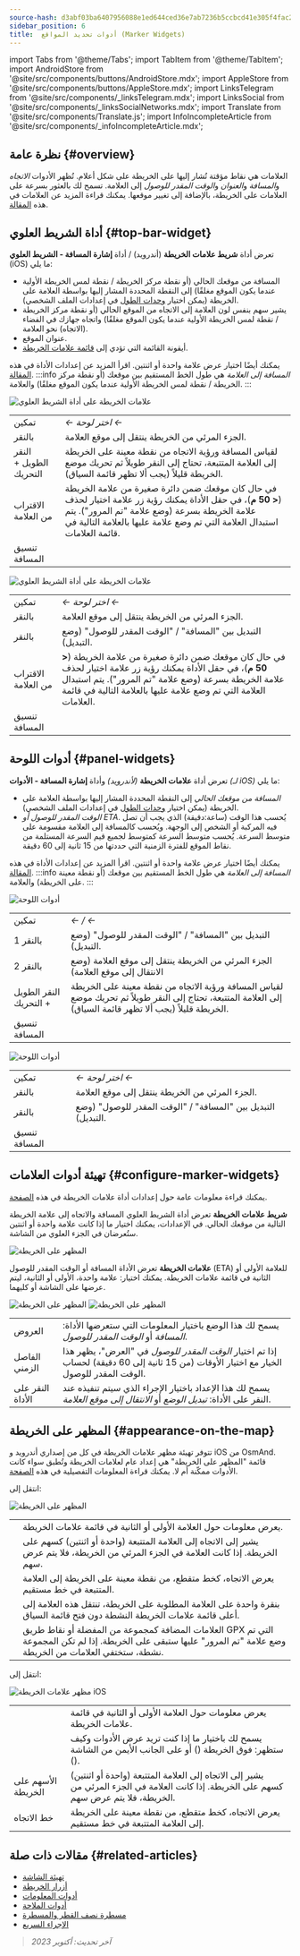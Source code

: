 ```yaml
---
source-hash: d3abf03ba6407956088e1ed644ced36e7ab7236b5ccbcd41e305f4fac26a3b36
sidebar_position: 6
title:  أدوات تحديد المواقع (Marker Widgets)
---
```

import Tabs from '@theme/Tabs';
import TabItem from '@theme/TabItem';
import AndroidStore from '@site/src/components/buttons/AndroidStore.mdx';
import AppleStore from '@site/src/components/buttons/AppleStore.mdx';
import LinksTelegram from '@site/src/components/_linksTelegram.mdx';
import LinksSocial from '@site/src/components/_linksSocialNetworks.mdx';
import Translate from '@site/src/components/Translate.js';
import InfoIncompleteArticle from '@site/src/components/_infoIncompleteArticle.mdx';


## نظرة عامة {#overview}

العلامات هي نقاط مؤقتة تُشار إليها على الخريطة على شكل أعلام. تُظهر الأدوات *الاتجاه* و*المسافة* و*العنوان* و*الوقت المقدر للوصول* إلى العلامة. تسمح لك بالعثور بسرعة على العلامات على الخريطة، بالإضافة إلى تغيير موقعها. يمكنك قراءة المزيد عن العلامات في هذه [المقالة](../personal/markers).


## أداة الشريط العلوي {#top-bar-widget}

تعرض أداة **شريط علامات الخريطة** (أندرويد) / أداة **إشارة المسافة - الشريط العلوي** (iOS) ما يلي:

- المسافة من موقعك الحالي (أو نقطة مركز الخريطة / نقطة لمس الخريطة الأولية عندما يكون الموقع مغلقًا) إلى النقطة المحددة المشار إليها بواسطة العلامة على الخريطة (يمكن اختيار [وحدات الطول](../personal/profiles/#general-settings) في إعدادات الملف الشخصي).
- يشير سهم بنفس لون العلامة إلى الاتجاه من الموقع الحالي (أو نقطة مركز الخريطة / نقطة لمس الخريطة الأولية عندما يكون الموقع مغلقًا) واتجاه جهازك في الفضاء (الاتجاه) نحو العلامة.
- عنوان الموقع.
- أيقونة القائمة التي تؤدي إلى [قائمة علامات الخريطة](../personal/markers/#map-markers-menu).

يمكنك أيضًا اختيار عرض علامة واحدة أو اثنتين. اقرأ المزيد عن إعدادات الأداة في هذه [المقالة](https://osmand.net/docs/user/personal/markers#map-markers-widgets).
:::info
*المسافة إلى العلامة* هي طول الخط المستقيم بين موقعك (أو نقطة مركز الخريطة / نقطة لمس الخريطة الأولية عندما يكون الموقع مغلقًا) والعلامة.
:::

<Tabs groupId="operating-systems" queryString="operating-systems">

<TabItem value="android" label="أندرويد">

![علامات الخريطة على أداة الشريط العلوي](@site/static/img/widgets/map_markers_top-bar-widget-andr.png)


| | |
|------------|------------|
| تمكين | *<Translate android="true" ids="shared_string_menu,map_widget_config,shared_string_widgets"/> ← اختر لوحة ← <Translate android="true" ids="map_markers_bar"/>* |
| بالنقر | الجزء المرئي من الخريطة ينتقل إلى موقع العلامة. |
| النقر الطويل + التحريك | لقياس المسافة ورؤية الاتجاه من نقطة معينة على الخريطة إلى العلامة المتتبعة، تحتاج إلى النقر طويلاً ثم تحريك موضع الخريطة قليلاً (يجب ألا تظهر قائمة السياق). |
| الاقتراب من العلامة | في حال كان موقعك ضمن دائرة صغيرة من علامة الخريطة (**< 50 م**)، في حقل الأداة يمكنك رؤية زر علامة اختيار لحذف علامة الخريطة بسرعة (وضع علامة "تم المرور"). يتم استبدال العلامة التي تم وضع علامة عليها بالعلامة التالية في قائمة العلامات. |
| تنسيق المسافة | *<Translate android="true" ids="shared_string_menu,configure_profile,general_settings_2,units_and_formats,unit_of_length"/>* |


</TabItem>

<TabItem value="ios" label="iOS">

![علامات الخريطة على أداة الشريط العلوي](@site/static/img/widgets/map_markers_top-bar-widget-ios.png)

| | |
|------------|------------|
| تمكين | *<Translate ios="true" ids="shared_string_menu,layer_map_appearance,shared_string_widgets"/> ← اختر لوحة ← <Translate android="true" ids="map_markers_bar"/>*|
| بالنقر | الجزء المرئي من الخريطة ينتقل إلى موقع العلامة. |
| بالنقر | التبديل بين "المسافة" / "الوقت المقدر للوصول" (وضع التبديل). |
| الاقتراب من العلامة | في حال كان موقعك ضمن دائرة صغيرة من علامة الخريطة (**< 50 م**)، في حقل الأداة يمكنك رؤية زر علامة اختيار لحذف علامة الخريطة بسرعة (وضع علامة "تم المرور"). يتم استبدال العلامة التي تم وضع علامة عليها بالعلامة التالية في قائمة العلامات. |
| تنسيق المسافة | *<Translate ios="true" ids="shared_string_menu,shared_string_settings,application_profiles,general_settings_2,units_and_formats,unit_of_length"/>* |

</TabItem>

</Tabs>


## أدوات اللوحة {#panel-widgets}

تعرض أداة **علامات الخريطة** *(لأندرويد)* وأداة **إشارة المسافة - الأدوات** *(لـ iOS)* ما يلي:

- *المسافة من موقعك الحالي* إلى النقطة المحددة المشار إليها بواسطة العلامة على الخريطة (يمكن اختيار [وحدات الطول](../personal/profiles/#general-settings) في إعدادات الملف الشخصي).
- *الوقت المقدر للوصول أو ETA*.
يُحسب هذا الوقت (ساعة:دقيقة) الذي يجب أن تصل فيه المركبة أو الشخص إلى الوجهة. ويُحسب كالمسافة إلى العلامة مقسومة على متوسط السرعة.
يُحسب متوسط السرعة كمتوسط لجميع قيم السرعة المستلمة من نقاط الموقع للفترة الزمنية التي حددتها من 15 ثانية إلى 60 دقيقة.

يمكنك أيضًا اختيار عرض علامة واحدة أو اثنتين. اقرأ المزيد عن إعدادات الأداة في هذه [المقالة](https://osmand.net/docs/user/personal/markers#map-markers-widgets).
:::info
*المسافة إلى العلامة* هي طول الخط المستقيم بين موقعك (أو نقطة معينة على الخريطة) والعلامة.
:::


<Tabs groupId="operating-systems" queryString="operating-systems">

<TabItem value="android" label="أندرويد">

![أدوات اللوحة](@site/static/img/widgets/map_markers_widget-02.png)

| | |
|------------|------------|
| تمكين | *<Translate android="true" ids="shared_string_menu,map_widget_config,shared_string_widgets"/> ← <Translate android="true" ids="map_widget_left"/>/<Translate android="true" ids="map_widget_right"/> ← <Translate android="true" ids="map_markers_item"/>* |
| بالنقر 1 | التبديل بين "المسافة" / "الوقت المقدر للوصول" (وضع التبديل). |
| بالنقر 2 | الجزء المرئي من الخريطة ينتقل إلى موقع العلامة (وضع الانتقال إلى موقع العلامة) |
| النقر الطويل + التحريك | لقياس المسافة ورؤية الاتجاه من نقطة معينة على الخريطة إلى العلامة المتتبعة، تحتاج إلى النقر طويلاً ثم تحريك موضع الخريطة قليلاً (يجب ألا تظهر قائمة السياق). |
| تنسيق المسافة | *<Translate android="true" ids="shared_string_menu,configure_profile,general_settings_2,units_and_formats,unit_of_length"/>* |


</TabItem>

<TabItem value="ios" label="iOS">

![أدوات اللوحة](@site/static/img/widgets/map_markers_widget_ios-02.png)

| | |
|------------|------------|
| تمكين | *<Translate ios="true" ids="shared_string_menu,layer_map_appearance,shared_string_widgets"/> ← اختر لوحة ← <Translate android="true" ids="map_markers_bar"/>* |
| بالنقر | الجزء المرئي من الخريطة ينتقل إلى موقع العلامة. |
| بالنقر | التبديل بين "المسافة" / "الوقت المقدر للوصول" (وضع التبديل). |
| تنسيق المسافة | *<Translate ios="true" ids="shared_string_menu,shared_string_settings,application_profiles,general_settings_2,units_and_formats,unit_of_length"/>* |

</TabItem>

</Tabs>


## تهيئة أدوات العلامات {#configure-marker-widgets}

يمكنك قراءة معلومات عامة حول إعدادات أداة علامات الخريطة في هذه [الصفحة](../personal/markers#map-markers-widgets).

**شريط علامات الخريطة**
تعرض أداة الشريط العلوي المسافة والاتجاه إلى علامة الخريطة التالية من موقعك الحالي. في الإعدادات، يمكنك اختيار ما إذا كانت علامة واحدة أو اثنتين ستُعرضان في الجزء العلوي من الشاشة.

![المظهر على الخريطة](@site/static/img/widgets/configure-marker-wid-02.png)

**علامات الخريطة**
تعرض الأداة المسافة أو الوقت المقدر للوصول (ETA) للعلامة الأولى أو الثانية في قائمة علامات الخريطة. يمكنك اختيار: علامة واحدة، الأولى أو الثانية، ليتم عرضها على الشاشة أو كليهما.

![المظهر على الخريطة](@site/static/img/widgets/configure-marker-wid-01.png) ![المظهر على الخريطة](@site/static/img/widgets/settings-marker-wid-first-01.png)

| | |
| :------------- | :------------- |
| العروض | يسمح لك هذا الوضع باختيار المعلومات التي ستعرضها الأداة: *المسافة* أو *الوقت المقدر للوصول*. |
| الفاصل الزمني | إذا تم اختيار *الوقت المقدر للوصول* في "العرض"، يظهر هذا الخيار مع اختيار الأوقات (من 15 ثانية إلى 60 دقيقة) لحساب الوقت المقدر للوصول. |
| النقر على الأداة | يسمح لك هذا الإعداد باختيار الإجراء الذي سيتم تنفيذه عند النقر على الأداة: *تبديل الوضع* أو *الانتقال إلى موقع العلامة*. |


## المظهر على الخريطة {#appearance-on-the-map}

تتوفر تهيئة مظهر علامات الخريطة في كل من إصداري أندرويد و iOS من OsmAnd. قائمة "المظهر على الخريطة" هي إعداد عام لعلامات الخريطة وتُطبق سواء كانت الأدوات ممكّنة أم لا. يمكنك قراءة المعلومات التفصيلية في هذه [الصفحة](../personal/markers.md#appearance-on-the-map).

<Tabs groupId="operating-systems" queryString="operating-systems">

<TabItem value="android" label="أندرويد">

انتقل إلى: *<Translate android="true" ids="shared_string_menu,map_markers_item,shared_string_more_without_dots,appearance_on_the_map"/>*

![المظهر على الخريطة](@site/static/img/widgets/appearence_on_the_map-02.png)

| | |
| :------------- | :------------- |
| <Translate android="true" ids="active_markers"/> | يعرض معلومات حول العلامة الأولى أو الثانية في قائمة علامات الخريطة. |
| <Translate android="true" ids="show_arrows_on_the_map"/> | يشير إلى الاتجاه إلى العلامة المتتبعة (واحدة أو اثنتين) كسهم على الخريطة. إذا كانت العلامة في الجزء المرئي من الخريطة، فلا يتم عرض سهم. |
| <Translate android="true" ids="show_guide_line"/> | يعرض الاتجاه، كخط متقطع، من نقطة معينة على الخريطة إلى العلامة المتتبعة في خط مستقيم. |
| <Translate android="true" ids="one_tap_active"/> | بنقرة واحدة على العلامة المطلوبة على الخريطة، تنتقل هذه العلامة إلى أعلى قائمة علامات الخريطة النشطة دون فتح قائمة السياق. |
| <Translate android="true" ids="keep_passed_markers"/> | العلامات المضافة كمجموعة من المفضلة أو نقاط طريق GPX التي تم وضع علامة "تم المرور" عليها ستبقى على الخريطة. إذا لم تكن المجموعة نشطة، ستختفي العلامات من الخريطة. |

</TabItem>

<TabItem value="ios" label="iOS">

انتقل إلى: *<Translate ios="true" ids="shared_string_menu,map_markers,shared_string_appearance"/>*

![مظهر علامات الخريطة iOS](@site/static/img/widgets/map_markers_appearance_ios-02.png)

| | |
| :------------- | :------------- |
| <Translate android="true" ids="active_markers"/> | يعرض معلومات حول العلامة الأولى أو الثانية في قائمة علامات الخريطة. |
| <Translate android="true" ids="show_direction"/> | يسمح لك باختيار ما إذا كنت تريد عرض الأدوات وكيف ستظهر: فوق الخريطة (<Translate android="true" ids="shared_string_topbar"/>) أو على الجانب الأيمن من الشاشة (<Translate android="true" ids="shared_string_widgets"/>). |
| الأسهم على الخريطة | يشير إلى الاتجاه إلى العلامة المتتبعة (واحدة أو اثنتين) كسهم على الخريطة. إذا كانت العلامة في الجزء المرئي من الخريطة، فلا يتم عرض سهم. |
| خط الاتجاه | يعرض الاتجاه، كخط متقطع، من نقطة معينة على الخريطة إلى العلامة المتتبعة في خط مستقيم. |

</TabItem>

</Tabs>


## مقالات ذات صلة {#related-articles}

- [تهيئة الشاشة](./configure-screen.md)
- [أزرار الخريطة](./map-buttons.md)
- [أدوات المعلومات](./info-widgets.md)
- [أدوات الملاحة](./nav-widgets.md)
- [مسطرة نصف القطر والمسطرة](./radius-ruler.md)
- [الإجراء السريع](./quick-action.md)


> *آخر تحديث: أكتوبر 2023*